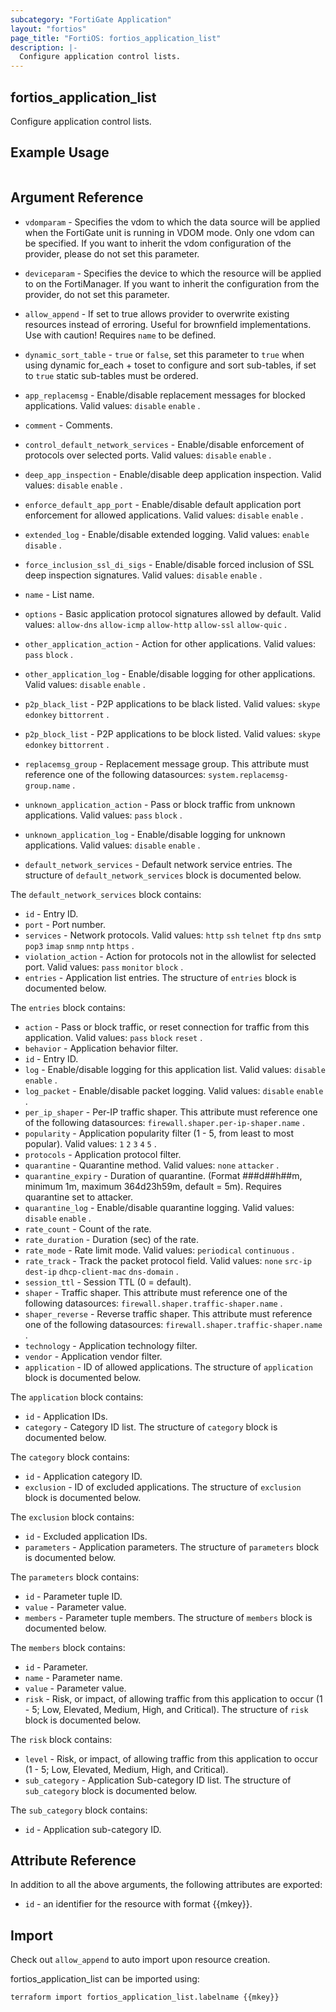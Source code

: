 ```yaml
---
subcategory: "FortiGate Application"
layout: "fortios"
page_title: "FortiOS: fortios_application_list"
description: |-
  Configure application control lists.
---
```


## fortios_application_list
Configure application control lists.

## Example Usage

```hcl

```

## Argument Reference
* `vdomparam` - Specifies the vdom to which the data source will be applied when the FortiGate unit is running in VDOM mode. Only one vdom can be specified. If you want to inherit the vdom configuration of the provider, please do not set this parameter.
* `deviceparam` - Specifies the device to which the resource will be applied to on the FortiManager. If you want to inherit the configuration from the provider, do not set this parameter.
* `allow_append` - If set to true allows provider to overwrite existing resources instead of erroring. Useful for brownfield implementations. Use with caution! Requires `name` to be defined.
* `dynamic_sort_table` - `true` or `false`, set this parameter to `true` when using dynamic for_each + toset to configure and sort sub-tables, if set to `true` static sub-tables must be ordered.

* `app_replacemsg` - Enable/disable replacement messages for blocked applications. Valid values: `disable` `enable` .
* `comment` - Comments.
* `control_default_network_services` - Enable/disable enforcement of protocols over selected ports. Valid values: `disable` `enable` .
* `deep_app_inspection` - Enable/disable deep application inspection. Valid values: `disable` `enable` .
* `enforce_default_app_port` - Enable/disable default application port enforcement for allowed applications. Valid values: `disable` `enable` .
* `extended_log` - Enable/disable extended logging. Valid values: `enable` `disable` .
* `force_inclusion_ssl_di_sigs` - Enable/disable forced inclusion of SSL deep inspection signatures. Valid values: `disable` `enable` .
* `name` - List name.
* `options` - Basic application protocol signatures allowed by default. Valid values: `allow-dns` `allow-icmp` `allow-http` `allow-ssl` `allow-quic` .
* `other_application_action` - Action for other applications. Valid values: `pass` `block` .
* `other_application_log` - Enable/disable logging for other applications. Valid values: `disable` `enable` .
* `p2p_black_list` - P2P applications to be black listed. Valid values: `skype` `edonkey` `bittorrent` .
* `p2p_block_list` - P2P applications to be block listed. Valid values: `skype` `edonkey` `bittorrent` .
* `replacemsg_group` - Replacement message group. This attribute must reference one of the following datasources: `system.replacemsg-group.name` .
* `unknown_application_action` - Pass or block traffic from unknown applications. Valid values: `pass` `block` .
* `unknown_application_log` - Enable/disable logging for unknown applications. Valid values: `disable` `enable` .
* `default_network_services` - Default network service entries. The structure of `default_network_services` block is documented below.

The `default_network_services` block contains:

* `id` - Entry ID.
* `port` - Port number.
* `services` - Network protocols. Valid values: `http` `ssh` `telnet` `ftp` `dns` `smtp` `pop3` `imap` `snmp` `nntp` `https` .
* `violation_action` - Action for protocols not in the allowlist for selected port. Valid values: `pass` `monitor` `block` .
* `entries` - Application list entries. The structure of `entries` block is documented below.

The `entries` block contains:

* `action` - Pass or block traffic, or reset connection for traffic from this application. Valid values: `pass` `block` `reset` .
* `behavior` - Application behavior filter.
* `id` - Entry ID.
* `log` - Enable/disable logging for this application list. Valid values: `disable` `enable` .
* `log_packet` - Enable/disable packet logging. Valid values: `disable` `enable` .
* `per_ip_shaper` - Per-IP traffic shaper. This attribute must reference one of the following datasources: `firewall.shaper.per-ip-shaper.name` .
* `popularity` - Application popularity filter (1 - 5, from least to most popular). Valid values: `1` `2` `3` `4` `5` .
* `protocols` - Application protocol filter.
* `quarantine` - Quarantine method. Valid values: `none` `attacker` .
* `quarantine_expiry` - Duration of quarantine. (Format ###d##h##m, minimum 1m, maximum 364d23h59m, default = 5m). Requires quarantine set to attacker.
* `quarantine_log` - Enable/disable quarantine logging. Valid values: `disable` `enable` .
* `rate_count` - Count of the rate.
* `rate_duration` - Duration (sec) of the rate.
* `rate_mode` - Rate limit mode. Valid values: `periodical` `continuous` .
* `rate_track` - Track the packet protocol field. Valid values: `none` `src-ip` `dest-ip` `dhcp-client-mac` `dns-domain` .
* `session_ttl` - Session TTL (0 = default).
* `shaper` - Traffic shaper. This attribute must reference one of the following datasources: `firewall.shaper.traffic-shaper.name` .
* `shaper_reverse` - Reverse traffic shaper. This attribute must reference one of the following datasources: `firewall.shaper.traffic-shaper.name` .
* `technology` - Application technology filter.
* `vendor` - Application vendor filter.
* `application` - ID of allowed applications. The structure of `application` block is documented below.

The `application` block contains:

* `id` - Application IDs.
* `category` - Category ID list. The structure of `category` block is documented below.

The `category` block contains:

* `id` - Application category ID.
* `exclusion` - ID of excluded applications. The structure of `exclusion` block is documented below.

The `exclusion` block contains:

* `id` - Excluded application IDs.
* `parameters` - Application parameters. The structure of `parameters` block is documented below.

The `parameters` block contains:

* `id` - Parameter tuple ID.
* `value` - Parameter value.
* `members` - Parameter tuple members. The structure of `members` block is documented below.

The `members` block contains:

* `id` - Parameter.
* `name` - Parameter name.
* `value` - Parameter value.
* `risk` - Risk, or impact, of allowing traffic from this application to occur (1 - 5; Low, Elevated, Medium, High, and Critical). The structure of `risk` block is documented below.

The `risk` block contains:

* `level` - Risk, or impact, of allowing traffic from this application to occur (1 - 5; Low, Elevated, Medium, High, and Critical).
* `sub_category` - Application Sub-category ID list. The structure of `sub_category` block is documented below.

The `sub_category` block contains:

* `id` - Application sub-category ID.

## Attribute Reference

In addition to all the above arguments, the following attributes are exported:
* `id` - an identifier for the resource with format {{mkey}}.

## Import

Check out `allow_append` to auto import upon resource creation.

fortios_application_list can be imported using:
```sh
terraform import fortios_application_list.labelname {{mkey}}
```
